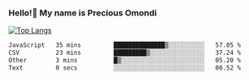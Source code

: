 ### Hello!👋 My name is Precious Omondi 

[![Top Langs](https://github-readme-stats.vercel.app/api/top-langs/?username=Presho99&langs_count=8&theme=dark)](https://github.com/Presho99/github-readme-stats)



<!--START_SECTION:waka-->

```txt
JavaScript   35 mins         ██████████████▒░░░░░░░░░░   57.05 %
CSV          23 mins         █████████▒░░░░░░░░░░░░░░░   37.24 %
Other        3 mins          █▒░░░░░░░░░░░░░░░░░░░░░░░   05.20 %
Text         0 secs          ░░░░░░░░░░░░░░░░░░░░░░░░░   00.52 %
```

<!--END_SECTION:waka-->

